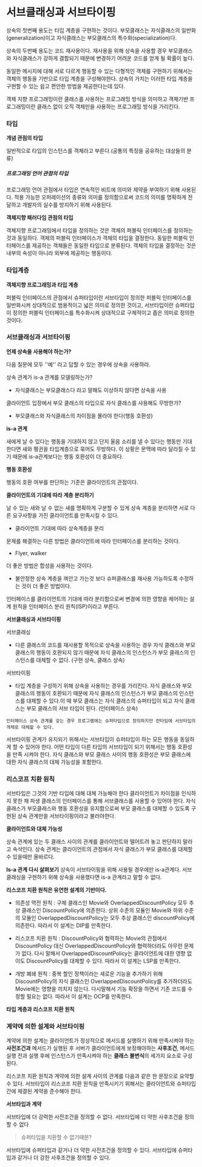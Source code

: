 #  서브클래싱과 서브타이핑

상속의 첫번째 용도는 타입 계층을 구현하는 것이다.
부모클래스는 자식클래스의 일반화(generalization)이고 자식클래스는 부모클래스의 특수화(specialization)다.

상속의 두번째 용도는 코드 재사용이다.
재사용을 위해 상속을 사용할 경우 부모클래스와 자식클래스가 강하게 결합되기 때문에 변경하기 어려운 코드를 얻게 될 확률이 높다.

동일한 메시지에 대해 서로 다르게 행동할 수 있는 다형적인 객체를 구현하기 위해서는 객체의 행동을 기반으로 타입 계층을 구성해야한다. 상속의 가치는 이러한 타입 계층을 구현할 수 있는 쉽고 편안한 방법을 제공한다는데 있다.

객체 지향 프로그래밍이란 클래스를 사용하는 프로그래밍 방식을 의미하고 객체기반 프로그래밍이란 클래스 없이 오직 객체만을 사용하는 프로그래밍 방식을 가리킨다.

### 타입

**개념 관점의 타입**

일반적으로 타입의 인스턴스를 객체라고 부른다.(공통의 특징을 공유하는 대상들의 분류)

##### 프로그래밍 언어 관점의 타입

프로그래밍 언어 관점에서 타입은 연속적인 비트에 의미와 제약을 부여하기 위해 사용된다.
적용 가능한 오퍼레이션의 종류와 의미를 정의함으로써 코드의 의미를 명확하게 전달하고 개발자의 실수를 방지하기 위해 사용된다.

**객체지향 패러다임 관점의 타입**

객체지향 프로그래밍에서 타입을 정의하는 것은 객체의 퍼블릭 인터페이스를 정의하는 것과 동일하다.
객체의 퍼블릭 인터페이스가 객체의 타입을 결정한다. 동일한 퍼블릭 인터페이스를 제공하는 객체들은 동일한 타입으로 분류된다.
객체의 타입을 결정하는 것은 내부의 속성이 아니라 외부에 제공하는 행동이다.

### 타입계층

**객체지향 프로그래밍과 타입 계층**

퍼블릭 인터페이스의 관점에서 슈퍼타입이란 서브타입이 정의한 퍼블릭 인터페이스를 일반화시켜 상대적으로 범용적이고 넓은 의미로 정의한 것이고, 서브타입이란 슈퍼타입이 정의한 퍼블릭 인터페이스를 특수화시켜 상대적으로 구체적이고 좁은 의미로 정의한 것이다.

### 서브클래싱과 서브타이핑

**언제 상속을 사용해야 하는가?**

다음 질문에 모두 ''예'' 라고 답할 수 있는 경우에 상속을 사용하라.

상속 관계가 is-a 관계를 모델링하는가?

- 자식클래스는 부모클래스다 라고 말해도 이상하지 않다면 상속을 사용

클라이언트 입장에서 부모 클래스의 타입으로 자식 클래스를 사용해도 무방한가?

- 부모클래스와 자식클래스의 차이점을 몰라야 한다(행동 호환성)

**is-a 관계**

새에게 날 수 있다는 행동을 기대하지 않고 단지 울음 소리를 낼 수 있다는 행동만 기대한다면 새와 펭귄을 타입계층으로 묶어도 무방하다. 이 상황은 문맥에 따라 달라질 수 있기 때문에 is-a관계보다는 행동 호환성이 더 중요하다.

**행동 호환성**

행동의 호환 여부를 판단하는 기준은 클라이언트의 관점이다.

**클라이언트의 기대에 따라 계층 분리하기**

날 수 있는 새와 날 수 없는 새를 명확하게 구분할 수 있게 상속 계층을 분리하면 서로 다른 요구사항을 가진 클라이언트를 만족시킬 수 있다.

- 클라이언트 기대에 따라 상속계층을 분리

문제를 해결하는 다른 방법은 클라이언트에 따라 인터페이스를 분리하는 것이다.

- Flyer, walker

더 좋은 방법은 합성을 사용하는 것이다.

- 불안정한 상속 계층을 껴안고 가는것 보다 슈퍼클래스를 재사용 가능하도록 수정하는 것이 더 좋은 방법이다.

인터페이스를 클라이언트의 기대에 따라 분리함으로써 변경에 의한 영향을 제어하는 설계 원칙을 인터페이스 분리 원칙(ISP)이라고 부른다.

**서브클래싱과 서브타이핑**

서브클래싱

- 다른 클래스의 코드를 재사용할 목적으로 상속을 사용하는 경우
  자식 클래스와 부모 클래스의 행동이 호환되지 않기 때문에 자식 클래스의 인스턴스가 부모 클래스의 인스턴스를 대체할 수 없다. (구현 상속, 클래스 상속)

서브타이핑

- 타입 계층을 구성하기 위해 상속을 사용하는 경우를 가리킨다.
  자식 클래스와 부모 클래스의 행동이 호환되기 때문에 자식 클래스의 인스턴스가 부모 클래스의 인스턴스를 대체할 수 있다.이 때 부모 클래스는 자식 클래스의 슈퍼타입이 되고 자식 클래스는 부모 클래스의 서브 타입이 된다. (인터페이스 상속)

`인터페이스 상속 관계를 갖는 경우 프로그램에는 슈퍼타입으로 정의하지만 런타임에 서브타입의 객체로 대체할 수 있다.`

서브타이핑 관계가 유지되기 위해서는 서브타입이 슈퍼타입이 하는 모든 행동을 동일하게 할 수 있어야 한다. 어떤 타입이 다른 타입의 서브타입이 되기 위해서는 행동 호환성을 만족 시켜야 한다.
자식 클래스와 부모 클래스 사이의 행동 호환성은 부모 클래스에 대한 자식 클래스의 대체 가능성을 포함한다.

### 리스코프 치환 원칙

서브타입은 그것의 기반 타입에 대해 대체 가능해야 한다
클라이언트가 차이점을 인식하지 못한 채 파생 클래스의 인터페이스를 통해 서브클래스를 사용할 수 있어야 한다.
자식클래스가 부모클래스와 행동 호환성을 유지함으로써 부모 클래스를 대체할 수 있도록 구현된 상속 관계만을 서브타이핑이라고 불러야한다.

**클라이언트와 대체 가능성**

상속 관계에 있는 두 클래스 사이의 관계를 클라이언트와 떨어트려 놓고 판단하지 말라고 속삭인다. 상속 관계는 클라이언트의 관점에서 자식 클래스가 부모 클래스를 대체할 수 있을때만 올바르다.



**Is-a 관계 다시 살펴보기**
상속이 서브타이핑을 위해 사용될 경우에만 is-a관계다. 서브클래싱을 구현하기 위해 상속을 사용했다면 is-a 관계라고 말할 수 없다.

**리스코프 치환 원칙은 유연한 설계의 기반이다.**

- 의존성 역전 원칙 : 구체 클래스인 Movie와 OverlappedDiscountPolicy 모두 추상 클래스인 DiscountPolicy에 의존한다. 상위 수준의 모듈인 Movie와 하위 수준의 모듈인 OverlappedDiscountPolicy는 모두 추상 클래스인 discountPolicy에 의존한다. 따라서 이 설계는 DIP를 만족한다.

- 리스코프 치환 원칙 : DiscountPolicy와 협력하는 Movie의 관점에서 DiscountPolicy 대신 OverlappedDiscountPolicy와 협력하더라도 아무런 문제가 없다. 다시 말해서 OverlappedDiscountPolicy는 클라이언트에 대한 영향 없이도 DiscountPolicy를 대체할 수 있다. 따라서 이 설계는 LSP를 만족한다.
- 개방 폐쇄 원칙 : 중복 할인 정책이라는 새로운 기능을 추가하기 위해 DiscountPolicy의 자식 클래스인 OverlappedDiscountPolicy를 추가하더라도 Movie에는 영향을 끼치지 않는다. 다시말해서 기능 확장을 하면서 기존 코드를 수정할 필요는 없다. 따라서 이 설계는 OCP를 만족한다.

**타입 계층과 리스코프 치환 원칙**

### 계약에 의한 설계와 서브타이핑

계약에 의한 설계는 클라이언트가 정상적으로 메서드를 실행하기 위해 만족시켜야 하는 **사전조건과** 메서드가 실행된 후 서버가 클라이언트에게 보장해야하는 **사후조건**, 메서드 실행 전과 실행 후에 인스턴스가 만족시켜야 하는 **클래스 불변식**의 세가지 요소로 구성된다.

리스코프 치환 원칙과 계약에 의한 설계 사이의 관계를 다음과 같은 한 문장으로 요약할 수 있다.
서브타입이 리스코프 치환 원칙을 만족시키기 위해서는 클라이언트와 슈퍼타입 간에 체결된 계약을 준수해야 한다.

**서브타입과 계약**

서브타입에 더 강력한 사전조건을 정의할 수 없다.
서브타입에 더 약한 사후조건을 정의할 수 없다

>슈퍼타입을 치환할 수 없기때문?

서브타입에 슈퍼타입과 같거나 더 약한 사전조건을 정의할 수 있다.
서브타입에 슈퍼타입과 같거나 더 강한 사후조건을 정의할 수 있다.